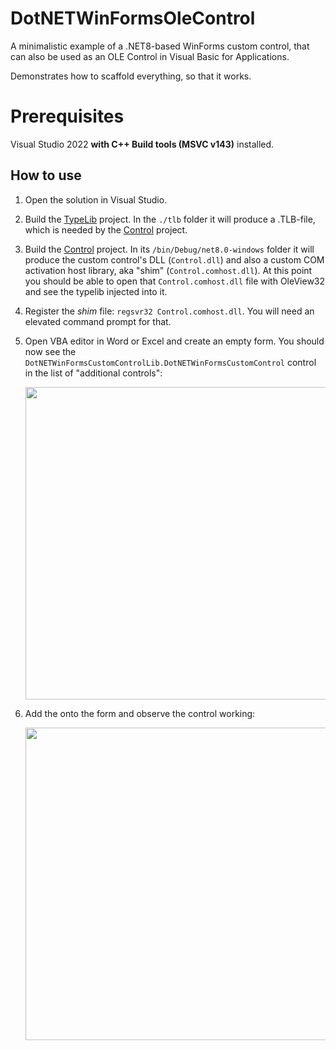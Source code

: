 # DotNETWinFormsOleControl

A minimalistic example of a .NET8-based WinForms custom control, that can also be used as an OLE Control in Visual Basic for Applications.

Demonstrates how to scaffold everything, so that it works.

# Prerequisites

Visual Studio 2022 **with C++ Build tools (MSVC v143)** installed.

## How to use

1. Open the solution in Visual Studio.
2. Build the [TypeLib](TypeLib) project. In the `./tlb` folder it will produce a .TLB-file, which is needed by the [Control](Control) project.
3. Build the [Control](Control) project. In its `/bin/Debug/net8.0-windows` folder it will produce the custom control's DLL (`Control.dll`) and also a custom COM activation host library, aka "shim" (`Control.comhost.dll`). At this point you should be able to open that `Control.comhost.dll` file with OleView32 and see the typelib injected into it.
4. Register the *shim* file: `regsvr32 Control.comhost.dll`. You will need an elevated command prompt for that.
5. Open VBA editor in Word or Excel and create an empty form. You should now see the `DotNETWinFormsCustomControlLib.DotNETWinFormsCustomControl` control in the list of "additional controls":

    <img width="500px" src="https://github.com/scale-tone/DotNETWinFormsOleControl/assets/5447190/7f17ef2b-771e-4169-ba6b-dd0977dab6e4"/>

6. Add the onto the form and observe the control working:

    <img width="500px" src="https://github.com/scale-tone/DotNETWinFormsOleControl/assets/5447190/4ee1b8aa-3344-45dd-9d58-8f1b170d40ec"/>


